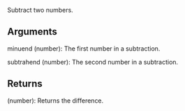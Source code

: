 Subtract two numbers.


## Arguments
minuend (number): The first number in a subtraction.

subtrahend (number): The second number in a subtraction.


## Returns
(number): Returns the difference.
